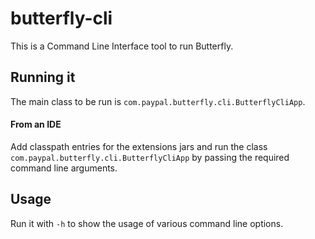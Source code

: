 # butterfly-cli 

This is a Command Line Interface tool to run Butterfly.

## Running it

The main class to be run is `com.paypal.butterfly.cli.ButterflyCliApp`.

#### From an IDE

Add classpath entries for the extensions jars and run the class `com.paypal.butterfly.cli.ButterflyCliApp` by passing the required command line arguments.

## Usage

Run it with `-h` to show the usage of various command line options.
